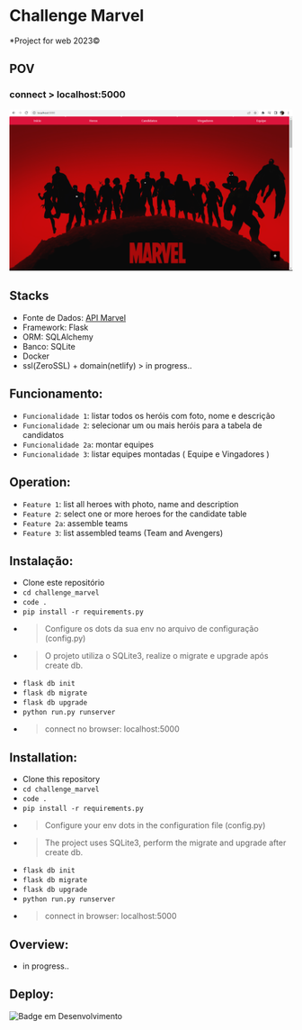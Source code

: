 # Challenge Marvel
*Project for web 2023©


## POV
### connect > localhost:5000
<img src="./inicio.png" width="980px" />

## Stacks
- Fonte de Dados: [API Marvel](https://developer.marvel.com/)
- Framework: Flask
- ORM: SQLAlchemy
- Banco: SQLite
- Docker
- ssl(ZeroSSL) + domain(netlify) > in progress..

## Funcionamento:
- `Funcionalidade 1`: listar todos os heróis com foto, nome e descrição
- `Funcionalidade 2`: selecionar um ou mais heróis para a tabela de candidatos
- `Funcionalidade 2a`: montar equipes
- `Funcionalidade 3`: listar equipes montadas ( Equipe e Vingadores )

## Operation:
- `Feature 1`: list all heroes with photo, name and description
- `Feature 2`: select one or more heroes for the candidate table
- `Feature 2a`: assemble teams
- `Feature 3`: list assembled teams (Team and Avengers)

## Instalação:
- Clone este repositório
- `cd challenge_marvel`
- `code .`
- `pip install -r requirements.py`
- > Configure os dots da sua env no arquivo de configuração (config.py)
- > O projeto utiliza o SQLite3, realize o migrate e upgrade após create db. 
- `flask db init`
- `flask db migrate`
- `flask db upgrade`
- `python run.py runserver`
- > connect no browser: localhost:5000

## Installation:
- Clone this repository
- `cd challenge_marvel`
- `code .`
- `pip install -r requirements.py`
- > Configure your env dots in the configuration file (config.py)
- > The project uses SQLite3, perform the migrate and upgrade after create db. 
- `flask db init`
- `flask db migrate`
- `flask db upgrade`
- `python run.py runserver`
- > connect in browser: localhost:5000

## Overview:
 - in progress..

## Deploy:
![Badge em Desenvolvimento](http://img.shields.io/static/v1?label=STATUS&message=EM%20DESENVOLVIMENTO&color=GREEN&style=for-the-badge)
